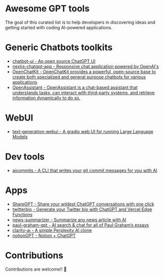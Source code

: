 # Awesome GPT tools

The goal of this curated list is to help developers in discovering ideas and getting started with coding AI-powered applications.

# Generic Chatbots toolkits

- [chatbot-ui - An open source ChatGPT UI](https://github.com/mckaywrigley/chatbot-ui)
- [nextjs-chatgpt-app - Responsive chat application powered by OpenAI's](https://github.com/enricoros/nextjs-chatgpt-app)
- [OpenChatKit - OpenChatKit provides a powerful, open-source base to create both specialized and general purpose chatbots for various applications](https://github.com/togethercomputer/OpenChatKit)
- [OpenAssistant - OpenAssistant is a chat-based assistant that understands tasks, can interact with third-party systems, and retrieve information dynamically to do so.](https://github.com/LAION-AI/Open-Assistant)

# WebUI

- [text-generation-webui - A gradio web UI for running Large Language Models](https://github.com/oobabooga/text-generation-webui)

# Dev tools

- [aicommits - A CLI that writes your git commit messages for you with AI](https://github.com/Nutlope/aicommits)

# Apps

- [ShareGPT - Share your wildest ChatGPT conversations with one click](https://github.com/domeccleston/sharegpt)
- [twitterbio - Generate your Twitter bio with ChatGPT and Vercel Edge Functions](https://github.com/Nutlope/twitterbio)
- [news-summarizer - Summarize any news article with AI](https://github.com/Nutlope/news-summarizer)
- [paul-graham-gpt - AI search & chat for all of Paul Graham’s essays](https://github.com/mckaywrigley/paul-graham-gpt)
- [clarity-ai - A simple Perplexity AI clone](https://github.com/mckaywrigley/clarity-ai)
- [notionGPT - Notion + ChatGPT]()


# Contributions

Contributions are welcome!! 💪